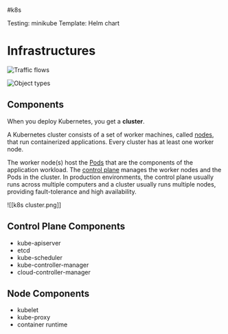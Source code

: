 #k8s 

Testing: minikube
Template: Helm chart
# Infrastructures

![Traffic flows](Untitled.heic)

![Object types](Untitled%201.heic)

## Components

When you deploy Kubernetes, you get a **cluster**.

A Kubernetes cluster consists of a set of worker machines, called [nodes](https://kubernetes.io/docs/concepts/architecture/nodes/), that run containerized applications. Every cluster has at least one worker node.

The worker node(s) host the [Pods](https://kubernetes.io/docs/concepts/workloads/pods/) that are the components of the application workload. The [control plane](https://kubernetes.io/docs/reference/glossary/?all=true#term-control-plane) manages the worker nodes and the Pods in the cluster. In production environments, the control plane usually runs across multiple computers and a cluster usually runs multiple nodes, providing fault-tolerance and high availability.

![[k8s cluster.png]]

## Control Plane Components 
- kube-apiserver
- etcd
- kube-scheduler
- kube-controller-manager
- cloud-controller-manager

## Node Components
- kubelet
- kube-proxy
- container runtime
